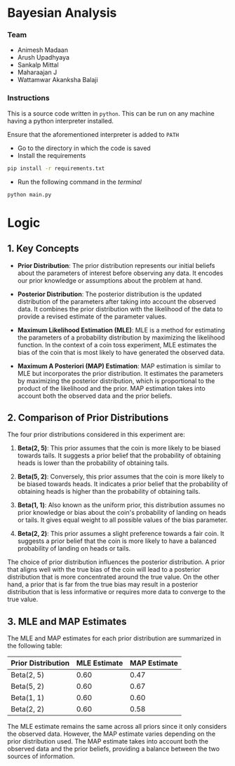 # Bayesian Analysis

### Team
- Animesh Madaan
- Arush Upadhyaya
- Sankalp Mittal
- Maharaajan J
- Wattamwar Akanksha Balaji

### Instructions
This is a source code written in `python`. This can be run on any machine having a python interpreter installed. 

Ensure that the aforementioned interpreter is added to `PATH`

- Go to the directory in which the code is saved 
- Install the requirements
```bash 
pip install -r requirements.txt
```
- Run the following command in the *terminal* 
```bash
python main.py
```
# Logic

## 1. Key Concepts

- **Prior Distribution**: The prior distribution represents our initial beliefs about the parameters of interest before observing any data. It encodes our prior knowledge or assumptions about the problem at hand.

- **Posterior Distribution**: The posterior distribution is the updated distribution of the parameters after taking into account the observed data. It combines the prior distribution with the likelihood of the data to provide a revised estimate of the parameter values.

- **Maximum Likelihood Estimation (MLE)**: MLE is a method for estimating the parameters of a probability distribution by maximizing the likelihood function. In the context of a coin toss experiment, MLE estimates the bias of the coin that is most likely to have generated the observed data.

- **Maximum A Posteriori (MAP) Estimation**: MAP estimation is similar to MLE but incorporates the prior distribution. It estimates the parameters by maximizing the posterior distribution, which is proportional to the product of the likelihood and the prior. MAP estimation takes into account both the observed data and the prior beliefs.

## 2. Comparison of Prior Distributions

The four prior distributions considered in this experiment are:

1. **Beta(2, 5)**: This prior assumes that the coin is more likely to be biased towards tails. It suggests a prior belief that the probability of obtaining heads is lower than the probability of obtaining tails.

2. **Beta(5, 2)**: Conversely, this prior assumes that the coin is more likely to be biased towards heads. It indicates a prior belief that the probability of obtaining heads is higher than the probability of obtaining tails.

3. **Beta(1, 1)**: Also known as the uniform prior, this distribution assumes no prior knowledge or bias about the coin's probability of landing on heads or tails. It gives equal weight to all possible values of the bias parameter.

4. **Beta(2, 2)**: This prior assumes a slight preference towards a fair coin. It suggests a prior belief that the coin is more likely to have a balanced probability of landing on heads or tails.

The choice of prior distribution influences the posterior distribution. A prior that aligns well with the true bias of the coin will lead to a posterior distribution that is more concentrated around the true value. On the other hand, a prior that is far from the true bias may result in a posterior distribution that is less informative or requires more data to converge to the true value.

## 3. MLE and MAP Estimates

The MLE and MAP estimates for each prior distribution are summarized in the following table:

| Prior Distribution | MLE Estimate | MAP Estimate |
|-------------------|----------------|-----------------|
| Beta(2, 5)        |  0.60          |  0.47           |
| Beta(5, 2)        |  0.60          |  0.67           |
| Beta(1, 1)        |  0.60          |  0.60           |
| Beta(2, 2)        |  0.60          |  0.58           |

The MLE estimate remains the same across all priors since it only considers the observed data. However, the MAP estimate varies depending on the prior distribution used. The MAP estimate takes into account both the observed data and the prior beliefs, providing a balance between the two sources of information.